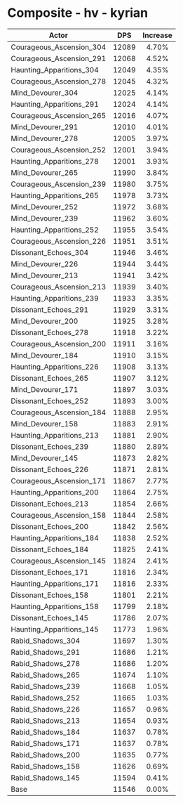 # Composite - hv - kyrian
| Actor | DPS | Increase |
|---|:---:|:---:|
|Courageous_Ascension_304|12089|4.70%|
|Courageous_Ascension_291|12068|4.52%|
|Haunting_Apparitions_304|12049|4.35%|
|Courageous_Ascension_278|12045|4.32%|
|Mind_Devourer_304|12025|4.14%|
|Haunting_Apparitions_291|12024|4.14%|
|Courageous_Ascension_265|12016|4.07%|
|Mind_Devourer_291|12010|4.01%|
|Mind_Devourer_278|12005|3.97%|
|Courageous_Ascension_252|12001|3.94%|
|Haunting_Apparitions_278|12001|3.93%|
|Mind_Devourer_265|11990|3.84%|
|Courageous_Ascension_239|11980|3.75%|
|Haunting_Apparitions_265|11978|3.73%|
|Mind_Devourer_252|11972|3.68%|
|Mind_Devourer_239|11962|3.60%|
|Haunting_Apparitions_252|11955|3.54%|
|Courageous_Ascension_226|11951|3.51%|
|Dissonant_Echoes_304|11946|3.46%|
|Mind_Devourer_226|11944|3.44%|
|Mind_Devourer_213|11941|3.42%|
|Courageous_Ascension_213|11939|3.40%|
|Haunting_Apparitions_239|11933|3.35%|
|Dissonant_Echoes_291|11929|3.31%|
|Mind_Devourer_200|11925|3.28%|
|Dissonant_Echoes_278|11918|3.22%|
|Courageous_Ascension_200|11911|3.16%|
|Mind_Devourer_184|11910|3.15%|
|Haunting_Apparitions_226|11908|3.13%|
|Dissonant_Echoes_265|11907|3.12%|
|Mind_Devourer_171|11897|3.03%|
|Dissonant_Echoes_252|11893|3.00%|
|Courageous_Ascension_184|11888|2.95%|
|Mind_Devourer_158|11883|2.91%|
|Haunting_Apparitions_213|11881|2.90%|
|Dissonant_Echoes_239|11880|2.89%|
|Mind_Devourer_145|11873|2.82%|
|Dissonant_Echoes_226|11871|2.81%|
|Courageous_Ascension_171|11867|2.77%|
|Haunting_Apparitions_200|11864|2.75%|
|Dissonant_Echoes_213|11854|2.66%|
|Courageous_Ascension_158|11844|2.58%|
|Dissonant_Echoes_200|11842|2.56%|
|Haunting_Apparitions_184|11838|2.52%|
|Dissonant_Echoes_184|11825|2.41%|
|Courageous_Ascension_145|11824|2.41%|
|Dissonant_Echoes_171|11816|2.34%|
|Haunting_Apparitions_171|11816|2.33%|
|Dissonant_Echoes_158|11801|2.21%|
|Haunting_Apparitions_158|11799|2.18%|
|Dissonant_Echoes_145|11786|2.07%|
|Haunting_Apparitions_145|11773|1.96%|
|Rabid_Shadows_304|11697|1.30%|
|Rabid_Shadows_291|11686|1.21%|
|Rabid_Shadows_278|11686|1.20%|
|Rabid_Shadows_265|11674|1.10%|
|Rabid_Shadows_239|11668|1.05%|
|Rabid_Shadows_252|11665|1.03%|
|Rabid_Shadows_226|11657|0.96%|
|Rabid_Shadows_213|11654|0.93%|
|Rabid_Shadows_184|11637|0.78%|
|Rabid_Shadows_171|11637|0.78%|
|Rabid_Shadows_200|11635|0.77%|
|Rabid_Shadows_158|11626|0.69%|
|Rabid_Shadows_145|11594|0.41%|
|Base|11546|0.00%|
